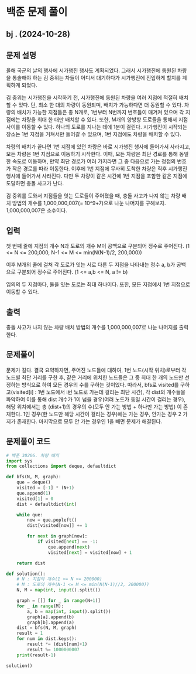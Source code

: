 # 백준 문제 풀이

## bj . (2024-10-28)

## 문제 설명

올해 국군의 날의 행사에 시가행진 행사도 계획되었다. 그래서 시가행진에 동원된 차량을 통솔해야 하는 김 중위는 차들이 어디서 대기하다가 시가행진에 진입하게 할지를 계획하게 되었다.

김 중위는 시가행진을 시작하기 전, 시가행진에 동원된 차량을 여러 지점에 적절히 배치할 수 있다. 단, 최소 한 대의 차량이 동원되며, 배치가 가능하다면 더 동원할 수 있다. 차량의 배치가 가능한 지점들은 총 N개로, 1번부터 N번까지 번호들이 매겨져 있으며 각 지점에는 차량을 최대 한 대만 배치할 수 있다. 또한, M개의 양방향 도로들을 통해서 지점 사이를 이동할 수 있다. 하나의 도로를 지나는 데에 1분이 걸린다. 시가행진이 시작되는 장소는 1번 지점을 거쳐서만 들어갈 수 있으며, 1번 지점에도 차량을 배치할 수 있다.

차량의 배치가 끝나면 1번 지점에 있던 차량은 바로 시가행진 행사에 들어가서 사라지고, 모든 차량은 1번 지점으로 이동하기 시작한다. 이때, 모든 차량은 최단 경로를 통해 동일한 속도로 이동하며, 만약 최단 경로가 여러 가지라면 그 중 다음으로 가는 정점의 번호가 작은 경로를 따라 이동한다. 이후에 1번 지점에 무사히 도착한 차량은 직후 시가행진 행사에 들어가서 사라진다. 다만 두 차량이 같은 시간에 1번 지점을 포함한 같은 지점에 도달하면 충돌 사고가 난다.

김 중위를 도와서 지점들을 잇는 도로들이 주어졌을 때, 충돌 사고가 나지 않는 차량 배치 방법의 개수를 1,000,000,007(= 10^9+7)으로 나눈 나머지를 구해보자. 1,000,000,007은 소수이다.

## 입력

첫 번째 줄에 지점의 개수 N과 도로의 개수 M이 공백으로 구분되어 정수로 주어진다. (1 <= N <= 200,000, N-1 <= M <= min(N(N-1)/2, 200,000))

이후 M개의 줄에 걸쳐 각 도로가 잇는 서로 다른 두 지점을 나타내는 정수 a, b가 공백으로 구분되어 정수로 주어진다. (1 <= a,b <= N, a != b)

임의의 두 지점마다, 둘을 잇는 도로는 최대 하나이다. 또한, 모든 지점에서 1번 지점으로 이동할 수 있다.

## 출력

충돌 사고가 나지 않는 차량 배치 방법의 개수를 1,000,000,007로 나눈 나머지를 출력한다.

## 문제풀이

문제가 길다. 결국 요약하자면, 주어진 노드들에 대하여, 1번 노드(시작 위치)로부터 각 노드별 최단 거리를 구한 후, 같은 거리에 위치한 노드들은 그 중 최대 한 개의 노드만 선정하는 방식으로 하여 모든 경우의 수를 구하는 것이었다.
따라서, bfs로 visited를 구하고(visited[i] : 1번 노드에서 i번 노드로 가는데 걸리는 최단 시간), 각 dist의 개수들을 파악하여 이를 통해 dist 개수가 1이 넘을 경우(여러 노드가 동일 시간이 걸리는 경우), 해당 위치에서는 총 (dist+1)의 경우의 수(모두 안 가는 방법 + 하나만 가는 방법) 이 존재한다. 1인 경우(한 노드만 해당 시간이 걸리는 경우)에는 가는 경우, 안가는 경우 2 가지가 존재한다.
마지막으로 모두 안 가는 경우인 1을 빼면 문제가 해결된다.

## 문제풀이 코드

```python
# 백준 30206. 차량 배치
import sys
from collections import deque, defaultdict

def bfs(N, M, graph):
    que = deque()
    visited = [-1] * (N+1)
    que.append(1)
    visited[1] = 0
    dist = defaultdict(int)

    while que:
        now = que.popleft()
        dist[visited[now]] += 1

        for next in graph[now]:
            if visited[next] == -1:
                que.append(next)
                visited[next] = visited[now] + 1

    return dist

def solution():
    # N : 지점의 개수(1 <= N <= 200000)
    # M : 도로의 개수(N-1 <= M <= min(N(N-1)//2, 200000))
    N, M = map(int, input().split())

    graph = [[] for _ in range(N+1)]
    for _ in range(M):
        a, b = map(int, input().split())
        graph[a].append(b)
        graph[b].append(a)
    dist = bfs(N, M, graph)
    result = 1
    for num in dist.keys():
        result *= (dist[num]+1)
        result %= 1000000007
    print(result-1)

solution()
```
